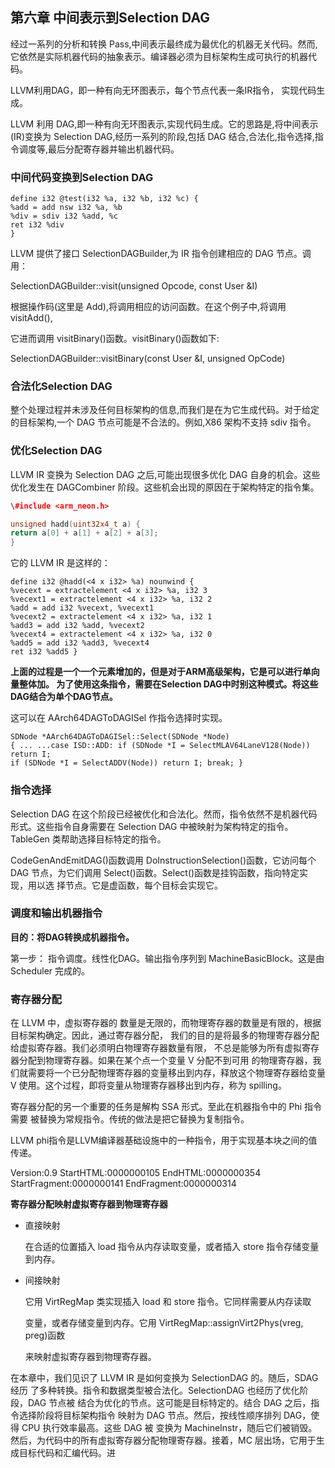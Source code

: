 ## 第六章 中间表示到Selection DAG

经过一系列的分析和转换 Pass,中间表示最终成为最优化的机器无关代码。然而,它依然是实际机器代码的抽象表示。编译器必须为目标架构生成可执行的机器代码。

LLVM利用DAG，即一种有向无环图表示，每个节点代表一条IR指令， 实现代码生成。

LLVM 利用 DAG,即一种有向无环图表示,实现代码生成。它的思路是,将中间表示(IR)变换为 Selection DAG,经历一系列的阶段,包括 DAG 结合,合法化,指令选择,指令调度等,最后分配寄存器并输出机器代码。

### 中间代码变换到Selection DAG

```shell
define i32 @test(i32 %a, i32 %b, i32 %c) {
%add = add nsw i32 %a, %b
%div = sdiv i32 %add, %c
ret i32 %div
}
```

LLVM 提供了接口 SelectionDAGBuilder,为 IR 指令创建相应的 DAG 节点。调用：

SelectionDAGBuilder::visit(unsigned Opcode, const User &I)

根据操作码(这里是 Add),将调用相应的访问函数。在这个例子中,将调用 visitAdd(),

它进而调用 visitBinary()函数。visitBinary()函数如下:

SelectionDAGBuilder::visitBinary(const User &I, unsigned OpCode)

### 合法化Selection DAG

整个处理过程并未涉及任何目标架构的信息,而我们是在为它生成代码。对于给定的目标架构,一个 DAG 节点可能是不合法的。例如,X86 架构不支持 sdiv 指令。

### 优化Selection DAG	

LLVM IR 变换为 Selection DAG 之后,可能出现很多优化 DAG 自身的机会。这些优化发生在 DAGCombiner 阶段。这些机会出现的原因在于架构特定的指令集。

```c++
\#include <arm_neon.h> 

unsigned hadd(uint32x4_t a) { 
return a[0] + a[1] + a[2] + a[3]; 
} 
```

它的 LLVM IR 是这样的： 

```shell
define i32 @hadd(<4 x i32> %a) nounwind { 
%vecext = extractelement <4 x i32> %a, i32 3 
%vecext1 = extractelement <4 x i32> %a, i32 2 
%add = add i32 %vecext, %vecext1 
%vecext2 = extractelement <4 x i32> %a, i32 1 
%add3 = add i32 %add, %vecext2
%vecext4 = extractelement <4 x i32> %a, i32 0
%add5 = add i32 %add3, %vecext4
ret i32 %add5 }
```

**上面的过程是一个一个元素增加的，但是对于ARM高级架构，它是可以进行单向量整体加。 为了使用这条指令，需要在Selection DAG中时别这种模式。将这些DAG结合为单个DAG节点。**

这可以在 AArch64DAGToDAGISel 作指令选择时实现。 

```shell
SDNode *AArch64DAGToDAGISel::Select(SDNode *Node) 
{ ... ...case ISD::ADD: if (SDNode *I = SelectMLAV64LaneV128(Node)) 
return I;
if (SDNode *I = SelectADDV(Node)) return I; break; }
```

### 指令选择

Selection DAG 在这个阶段已经被优化和合法化。然而，指令依然不是机器代码形式。这些指令自身需要在 Selection DAG 中被映射为架构特定的指令。TableGen 类帮助选择目标特定的指令。

CodeGenAndEmitDAG()函数调用 DoInstructionSelection()函数，它访问每个 DAG 节点，为它们调用 Select()函数。Select()函数是挂钩函数，指向特定实现，用以选 择节点。它是虚函数，每个目标会实现它。

### 调度和输出机器指令

**目的：将DAG转换成机器指令。**

第一步： 指令调度。线性化DAG。输出指令序列到 MachineBasicBlock。这是由 Scheduler 完成的。

### 寄存器分配

在 LLVM 中，虚拟寄存器的 数量是无限的，而物理寄存器的数量是有限的，根据目标架构确定。因此，通过寄存器分配， 我们的目的是将最多的物理寄存器分配给虚拟寄存器。我们必须明白物理寄存器数量有限， 不总是能够为所有虚拟寄存器分配到物理寄存器。如果在某个点一个变量 V 分配不到可用 的物理寄存器，我们就需要将一个已分配物理寄存器的变量移出到内存，释放这个物理寄存器给变量 V 使用。这个过程，即将变量从物理寄存器移出到内存，称为 spilling。

寄存器分配的另一个重要的任务是解构 SSA 形式。至此在机器指令中的 Phi 指令需要 被替换为常规指令。传统的做法是把它替换为复制指令。

LLVM phi指令是LLVM编译器基础设施中的一种指令，用于实现基本块之间的值传递。

Version:0.9 StartHTML:0000000105 EndHTML:0000000354 StartFragment:0000000141 EndFragment:0000000314

**寄存器分配映射虚拟寄存器到物理寄存器**

- 直接映射

  在合适的位置插入 load 指令从内存读取变量，或者插入 store 指令存储变量到内存。

- 间接映射

  它用 VirtRegMap 类实现插入 load 和 store 指令。它同样需要从内存读取 

  变量，或者存储变量到内存。它用 VirtRegMap::assignVirt2Phys(vreg, preg)函数 

  来映射虚拟寄存器到物理寄存器。



在本章中，我们见识了 LLVM IR 是如何变换为 SelectionDAG 的。随后，SDAG 经历 了多种转换。指令和数据类型被合法化。SelectionDAG 也经历了优化阶段，DAG 节点被 结合为优化的节点。这可能是目标特定的。结合 DAG 之后，指令选择阶段将目标架构指令 映射为 DAG 节点。然后，按线性顺序排列 DAG，使得 CPU 执行效率最高。这些 DAG 被 变换为 MachineInstr，随后它们被销毁。然后，为代码中的所有虚拟寄存器分配物理寄存器。接着，MC 层出场，它用于生成目标代码和汇编代码。进